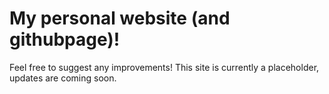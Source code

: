 # My personal website (and githubpage)!

Feel free to suggest any improvements! This site is currently a placeholder, updates are coming soon.
